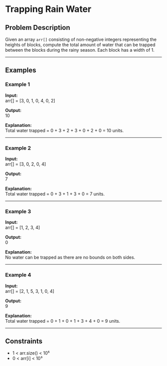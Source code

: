 # Trapping Rain Water

## Problem Description
Given an array `arr[]` consisting of non-negative integers representing the heights of blocks, compute the total amount of water that can be trapped between the blocks during the rainy season. Each block has a width of 1.

---

## Examples

### Example 1
**Input:**  
arr[] = [3, 0, 1, 0, 4, 0, 2]  

**Output:**  
10  

**Explanation:**  
Total water trapped = 0 + 3 + 2 + 3 + 0 + 2 + 0 = 10 units.

---

### Example 2
**Input:**  
arr[] = [3, 0, 2, 0, 4]  

**Output:**  
7  

**Explanation:**  
Total water trapped = 0 + 3 + 1 + 3 + 0 = 7 units.

---

### Example 3
**Input:**  
arr[] = [1, 2, 3, 4]  

**Output:**  
0  

**Explanation:**  
No water can be trapped as there are no bounds on both sides.

---

### Example 4
**Input:**  
arr[] = [2, 1, 5, 3, 1, 0, 4]  

**Output:**  
9  

**Explanation:**  
Total water trapped = 0 + 1 + 0 + 1 + 3 + 4 + 0 = 9 units.

---

## Constraints
- 1 < arr.size() < 10⁵  
- 0 < arr[i] < 10³  
